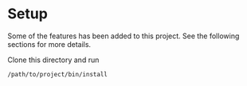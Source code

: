 # Setup

Some of the features has been added to this project. See the following sections for more details.

Clone this directory and run

```bash
/path/to/project/bin/install
```
